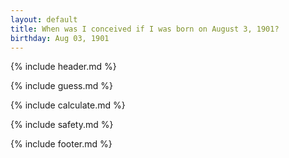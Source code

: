 ```yaml
---
layout: default
title: When was I conceived if I was born on August 3, 1901?
birthday: Aug 03, 1901
---
```


{% include header.md %}

{% include guess.md %}

{% include calculate.md %}

{% include safety.md %}

{% include footer.md %}



